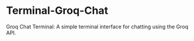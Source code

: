 # Terminal-Groq-Chat
Groq Chat Terminal: A simple terminal interface for chatting using the Groq API.
